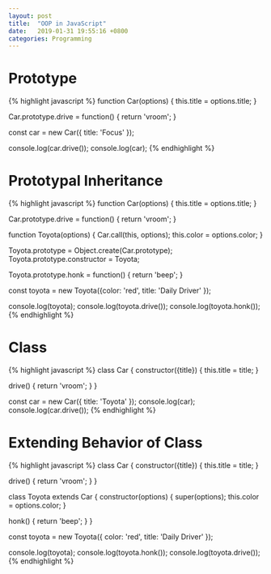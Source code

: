 ```yaml
---
layout: post
title:  "OOP in JavaScript"
date:   2019-01-31 19:55:16 +0800
categories: Programming
---
```



# Prototype

{% highlight javascript %}
function Car(options) {
  this.title = options.title;
}

Car.prototype.drive = function() {
  return 'vroom';
}

const car = new Car({ title: 'Focus' });

console.log(car.drive());
console.log(car);
{% endhighlight %}



# Prototypal Inheritance
{% highlight javascript %}
function Car(options) {
  this.title = options.title;
}

Car.prototype.drive = function() {
  return 'vroom';
}

function Toyota(options) {
  Car.call(this, options);
  this.color = options.color;
}

Toyota.prototype = Object.create(Car.prototype);
Toyota.prototype.constructor = Toyota;

Toyota.prototype.honk = function() {
  return 'beep';
}

const toyota = new Toyota({color: 'red', title: 'Daily Driver' });

console.log(toyota);
console.log(toyota.drive());
console.log(toyota.honk());
{% endhighlight %}


# Class
{% highlight javascript %}
class Car {
  constructor({title}) {
    this.title = title;
  }

  drive() {
    return 'vroom';
  }
}

const car = new Car({ title: 'Toyota' });
console.log(car);
console.log(car.drive());
{% endhighlight %}


# Extending Behavior of Class
{% highlight javascript %}
class Car {
  constructor({title}) {
    this.title = title;
  }

  drive() {
    return 'vroom';
  }
}

class Toyota extends Car {
  constructor(options) {
    super(options);
    this.color = options.color;
  }

  honk() {
    return 'beep';
  }
}

const toyota = new Toyota({ color: 'red', title: 'Daily Driver' });

console.log(toyota);
console.log(toyota.honk());
console.log(toyota.drive());
{% endhighlight %}





